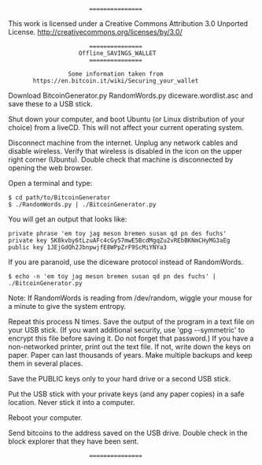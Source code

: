                            ===============

This work is licensed under a Creative Commons Attribution 3.0
Unported License.  http://creativecommons.org/licenses/by/3.0/

                           ===============
                        Offline_SAVINGS_WALLET
                           ===============

                     Some information taken from
           https://en.bitcoin.it/wiki/Securing_your_wallet

Download
    BitcoinGenerator.py
    RandomWords.py
    diceware.wordlist.asc
and save these to a USB stick.

Shut down your computer, and boot Ubuntu (or Linux distribution of
your choice) from a liveCD. This will not affect your current
operating system.

Disconnect machine from the internet. Unplug any network cables and
disable wireless. Verify that wireless is disabled in the icon on the
upper right corner (Ubuntu). Double check that machine is disconnected
by opening the web browser.

Open a terminal and type:

    $ cd path/to/BitcoinGenerator
    $ ./RandomWords.py | ./BitcoinGenerator.py

You will get an output that looks like:

    private phrase 'em toy jag meson bremen susan qd pn des fuchs'
    private key 5K8kvby6tLzuAFc4cGy57mwE5BcdMgqZu2vREbBKNmCHyMG3aEg
    public key 1JEjGdQh2JbnpwjfE8WPpZrF9ScMiYNYa3

If you are paranoid, use the diceware protocol instead of RandomWords.

    $ echo -n 'em toy jag meson bremen susan qd pn des fuchs' | ./BitcoinGenerator.py

Note: If RandomWords is reading from /dev/random, wiggle your mouse
for a minute to give the system entropy.

Repeat this process N times.  Save the output of the program in a text
file on your USB stick.  (If you want additional security, use 'gpg
--symmetric' to encrypt this file before saving it.  Do not forget
that password.)  If you have a non-networked printer, print out the
text file.  If not, write down the keys on paper.  Paper can last
thousands of years.  Make multiple backups and keep them in several
places.

Save the PUBLIC keys only to your hard drive or a second USB stick.

Put the USB stick with your private keys (and any paper copies) in a
safe location.  Never stick it into a computer.

Reboot your computer.

Send bitcoins to the address saved on the USB drive. Double check in
the block explorer that they have been sent.

                           ===============
